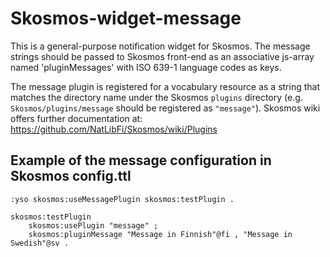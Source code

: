 # Skosmos-widget-message

This is a general-purpose notification widget for Skosmos. The message strings should be passed to Skosmos front-end as an associative js-array named 'pluginMessages' with ISO 639-1 language codes as keys.

The message plugin is registered for a vocabulary resource as a string that matches the directory name under the Skosmos `plugins` directory (e.g. `Skosmos/plugins/message` should be registered as `"message"`). Skosmos wiki offers further documentation at: https://github.com/NatLibFi/Skosmos/wiki/Plugins

 
## Example of the message configuration in Skosmos config.ttl

```
:yso skosmos:useMessagePlugin skosmos:testPlugin .

skosmos:testPlugin
    skosmos:usePlugin "message" ;
    skosmos:pluginMessage "Message in Finnish"@fi , "Message in Swedish"@sv .

